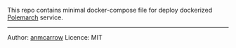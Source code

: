 This repo contains minimal docker-compose file for
deploy dockerized [Polemarch](https://gitlab.com/vstconsulting/polemarch) service.

---
Author: [anmcarrow](mailto:mb@mcrrw.me) 
Licence: MIT
